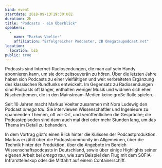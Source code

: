 ```yaml
---
kind: event
startdate: 2018-09-13T19:30:00Z
duration: 2h
title: "Podcasts - ein Überblick"
speakers:
  -
    name: "Markus Voelter"
    affiliation: "Erfolgreicher Podcaster, zB Omegataupodcast.net"
location:
  location: bib
public: true
---
```

Podcasts sind Internet-Radiosendungen, die man auf sein Handy abonnieren kann, um sie dort zeitsouverän zu hören. Über die letzten Jahre haben sich Podcasts zu einer vielfältigen und weit verbreiteten Ergänzung des klassischen Rundfunks entwickelt. Im Gegensatz zu Radiosendungen sind Podcasts oft länger, enthalten weniger Musik und widmen sich eher Nischenthemen, die in den Mainstream-Medien keine große Rolle spielen.

Seit 10 Jahren macht Markus Voelter zusammen mit Nora Ludewig den Podcast *omega tau*. Sie interviewen Wissenschaftler und Ingenieure zu spannenden Themen, oft vor Ort, und veröffentlichen die Gespräche; die Podcastepisoden sind dann auch mal drei oder mehr Stunden lang, um das Thema im Detail zu behandeln.

In dem Vortrag gibt's einen Blick hinter die Kulissen der Podcastproduktion. Markus erzählt über die Podcastcommunity im Allgemeinen, über die Technik hinter der Produktion, über die Angebote im Bereich Wissenschaftspodcasts in Deutschland, sowie über einige Highlights seiner eigenen Arbeit bei *omega tau*, wie zum Beispiel den Flug mit dem SOFIA-Infrarotteleskop oder die Mitfahrt auf einem Containerschiff.

